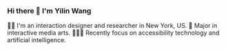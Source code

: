 ### Hi there 👋 I'm Yilin Wang

👩‍💻 I'm an interaction designer and researcher in New York, US.
📖 Major in interactive media arts.
👩🏻‍🔬 Recently focus on accessibility technology and artificial intelligence.
